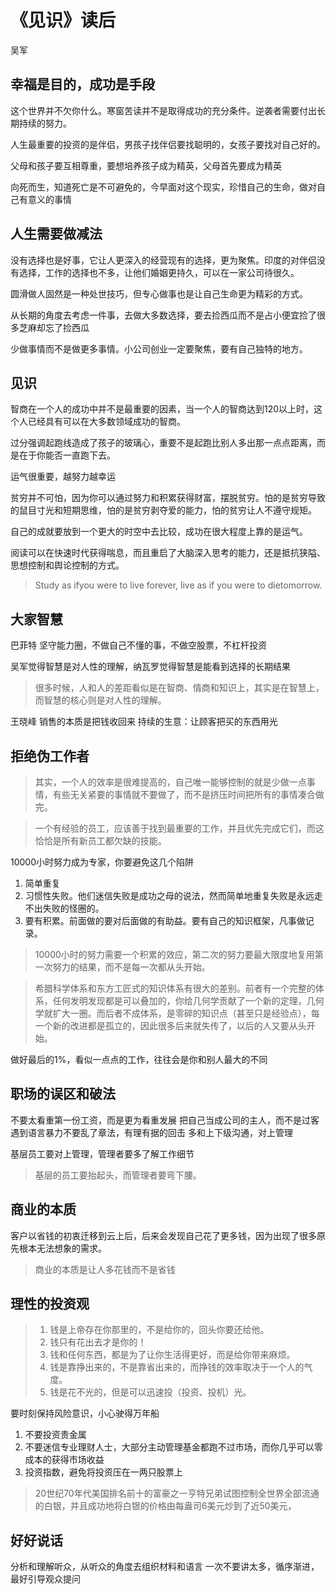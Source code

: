 # 《见识》读后

吴军

## 幸福是目的，成功是手段

这个世界并不欠你什么。寒窗苦读并不是取得成功的充分条件。逆袭者需要付出长期持续的努力。

人生最重要的投资的是伴侣，男孩子找伴侣要找聪明的，女孩子要找对自己好的。

父母和孩子要互相尊重，要想培养孩子成为精英，父母首先要成为精英

向死而生，知道死亡是不可避免的，今早面对这个现实，珍惜自己的生命，做对自己有意义的事情

## 人生需要做减法
没有选择也是好事，它让人更深入的经营现有的选择，更为聚焦。印度的对伴侣没有选择，工作的选择也不多，让他们婚姻更持久，可以在一家公司待很久。

圆滑做人固然是一种处世技巧，但专心做事也是让自己生命更为精彩的方式。

从长期的角度去考虑一件事，去做大多数选择，要去捡西瓜而不是占小便宜捡了很多芝麻却忘了捡西瓜

少做事情而不是做更多事情。小公司创业一定要聚焦，要有自己独特的地方。

## 见识
智商在一个人的成功中并不是最重要的因素，当一个人的智商达到120以上时，这个人已经具有可以在大多数领域成功的智商。

过分强调起跑线造成了孩子的玻璃心，重要不是起跑比别人多出那一点点距离，而是在于你能否一直跑下去。

运气很重要，越努力越幸运

贫穷并不可怕，因为你可以通过努力和积累获得财富，摆脱贫穷。怕的是贫穷导致的鼠目寸光和短期思维，怕的是贫穷剥夺爱的能力，怕的贫穷让人不遵守规矩。

自己的成就要放到一个更大的时空中去比较，成功在很大程度上靠的是运气。

阅读可以在快速时代获得喘息，而且重启了大脑深入思考的能力，还是抵抗狭隘、思想控制和舆论控制的方式。

> Study as ifyou were to live forever, live as if you were to dietomorrow.

## 大家智慧

巴菲特
坚守能力圈，不做自己不懂的事，不做空股票，不杠杆投资

吴军觉得智慧是对人性的理解，纳瓦罗觉得智慧是能看到选择的长期结果
> 很多时候，人和人的差距看似是在智商、情商和知识上，其实是在智慧上，而智慧的核心则是对人性的理解。

王晓峰
销售的本质是把钱收回来
持续的生意：让顾客把买的东西用光


## 拒绝伪工作者

> 其实，一个人的效率是很难提高的，自己唯一能够控制的就是少做一点事情，有些无关紧要的事情就不要做了，而不是挤压时间把所有的事情凑合做完。

> 一个有经验的员工，应该善于找到最重要的工作，并且优先完成它们，而这恰恰是所有新员工都欠缺的技能。


10000小时努力成为专家，你要避免这几个陷阱
1. 简单重复
2. 习惯性失败。他们迷信失败是成功之母的说法，然而简单地重复失败是永远走不出失败的怪圈的。
3. 要有积累。前面做的要对后面做的有助益。要有自己的知识框架，凡事做记录。

> 10000小时的努力需要一个积累的效应，第二次的努力要最大限度地复用第一次努力的结果，而不是每一次都从头开始。

> 希腊科学体系和东方工匠式的知识体系有很大的差别。前者有一个完整的体系，任何发明发现都是可以叠加的，你给几何学贡献了一个新的定理，几何学就扩大一圈。而后者不成体系，是零碎的知识点（甚至只是经验点），每一个新的改进都是孤立的，因此很多后来就失传了，以后的人又要从头开始。

做好最后的1%，看似一点点的工作，往往会是你和别人最大的不同

## 职场的误区和破法

不要太看重第一份工资，而是更为看重发展
把自己当成公司的主人，而不是过客
遇到语言暴力不要乱了章法，有理有据的回击
多和上下级沟通，对上管理

基层员工要对上管理，管理者要多了解工作细节
> 基层的员工要抬起头，而管理者要弯下腰。

## 商业的本质

客户以省钱的初衷迁移到云上后，后来会发现自己花了更多钱，因为出现了很多原先根本无法想象的需求。
> 商业的本质是让人多花钱而不是省钱


## 理性的投资观


> 1. 钱是上帝存在你那里的，不是给你的，回头你要还给他。
> 2. 钱只有花出去才是你的！
> 3. 钱和任何东西，都是为了让你生活得更好，而是给你带来麻烦。
> 4. 钱是靠挣出来的，不是靠省出来的，而挣钱的效率取决于一个人的气度。
> 5. 钱是花不光的，但是可以迅速投（投资、投机）光。

要时刻保持风险意识，小心驶得万年船

1. 不要投资贵金属
2. 不要迷信专业理财人士，大部分主动管理基金都跑不过市场，而你几乎可以零成本的获得市场收益
3. 投资指数，避免将投资压在一两只股票上
> 20世纪70年代美国排名前十的富豪之一亨特兄弟试图控制全世界全部流通的白银，并且成功地将白银的价格由每盎司6美元炒到了近50美元，


## 好好说话

分析和理解听众，从听众的角度去组织材料和语言
一次不要讲太多，循序渐进，最好引导观众提问
